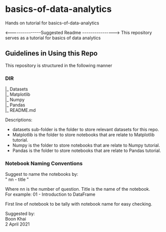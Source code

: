# basics-of-data-analytics
Hands on tutorial for basics-of-data-analytics

<---------------Suggested Readme ---------------->
This repository serves as a tutorial for basics of data analytics
## Guidelines in Using this Repo

This repository is structured in the following manner

### DIR
|_ Datasets <br>
|_ Matplotlib <br>
|_ Numpy <br>
|_ Pandas <br>
|_ README.md

Descriptions:
* datasets sub-folder is the folder to store relevant datasets for this repo.
* Matplotlib is the folder to store notebooks that are relate to Matplotlib tutorial.
* Numpy is the folder to store notebooks that are relate to Numpy tutorial.
* Pandas is the folder to store notebooks that are relate to Pandas tutorial.


### Notebook Naming Conventions
Suggest to name the notebooks by:<br>
" nn - title "

Where nn is the number of question. Title is the name of the notebook. <br>
For example: 01 - Introduction to DataFrame

First line of notebook to be tally with notebook name for easy checking.

Suggested by:<br>
Boon Khai<br>
2 April 2021
